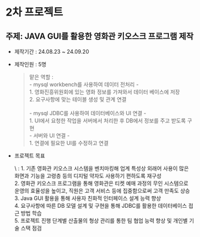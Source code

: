 # 2차 프로젝트

## 주제: JAVA GUI를 활용한 영화관 키오스크 프로그램 제작

* 제작기간 : 24.08.23 ~ 24.09.20

* 제작인원 : 5명 <br>
    > 맡은 역할 : <br>
        \- mysql workbench를 사용하여 데이터 전처리 \- <br>
            1. 영화진흥위원회에 있는 영화 정보를 가져와서 데이터 베이스에 저장 <br>
            2. 요구사항에 맞는 테이블 생성 및 관계 연결 <br><br>
        \- mysql JDBC를 사용하여 데이터베이스와 UI 연결 \- <br>
            1. UI에서 요청한 작업을 서버에서 처리한 후 DB에서 정보를 주고 받도록 구현 <br>
        \- 서버와 UI 연결 \- <br>
            1. 연결에 필요한 UI를 수정하고 연결 <br>

* 프로젝트 목표

    \ : 1. 기존 영화관 키오스크 시스템을 벤치마킹해 업계 특성상 외래어 사용이 많은 화면과 기능을 고령층 등의 디지털 약자도 사용하기 편하도록 재구성 <br>
        2. 영화관 키오스크 프로그램을 통해 영화관은 티켓 예매 과정의 무인 시스템으로 운영의 효율성을 높이고, 직원은 고객 서비스 등에 집중함으로써 고객 만족도 상승 <br>
        3. Java GUI 활용을 통해 사용자 친화적 인터페이스 설계 능력 향상 <br>
        4. 요구사항에 따른 DB 모델 설계 및 구현을 통해 JDBC를 활용한 데이터베이스 접근 방법 학습 <br>
        5. 프로젝트 진행 단계별 산출물의 형상 관리를 통한 팀 협업 능력 향상 및 개인별 기술 스택 점검 <br>